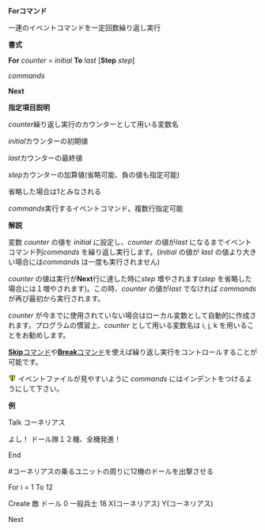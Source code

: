 **Forコマンド**

一連のイベントコマンドを一定回数繰り返し実行

**書式**

**For** *counter*  = *initial* **To** *last* [**Step** *step*]

*commands*

**Next**

**指定項目説明**

*counter*繰り返し実行のカウンターとして用いる変数名

*initial*カウンターの初期値

*last*カウンターの最終値

*step*カウンターの加算値(省略可能、負の値も指定可能)

省略した場合は1とみなされる

*commands*実行するイベントコマンド。複数行指定可能

**解説**

変数 *counter* の値を *initial* に設定し、*counter* の値が*last* になるまでイベントコマンド列*commands* を繰り返し実行します。(*initial* の値が *last* の値より大きい場合には*commands* は一度も実行されません)

*counter* の値は実行が**Next**行に達した時に*step* 増やされます(*step* を省略した場合には１増やされます)。この時、*counter* の値が*last* でなければ *commands* が再び最初から実行されます。

*counter* が今までに使用されていない場合はローカル変数として自動的に作成されます。プログラムの慣習上、*counter* として用いる変数名は i, j, k を用いることをお勧めします。

[**Skip**コマンド](Skipコマンド.md)や[**Break**コマンド](Breakコマンド.md)を使えば繰り返し実行をコントロールすることが可能です。

![](../images/bm0.gif) イベントファイルが見やすいように *commands* にはインデントをつけるようにして下さい。

**例**

Talk コーネリアス

よし！ ドール隊１２機、全機発進！

End

#コーネリアスの乗るユニットの周りに12機のドールを出撃させる

For i = 1 To 12

Create 敵 ドール 0 一般兵士 18 X(コーネリアス) Y(コーネリアス)

Next

